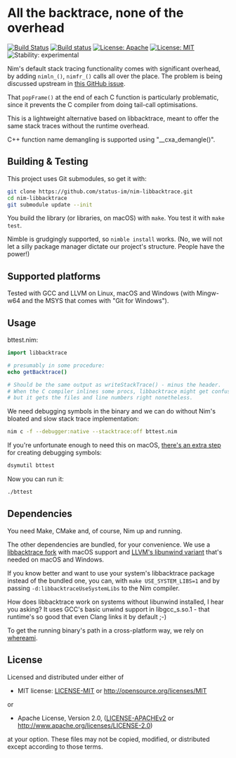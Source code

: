# All the backtrace, none of the overhead

[![Build Status](https://travis-ci.org/status-im/nim-libbacktrace.svg?branch=master)](https://travis-ci.org/status-im/nim-libbacktrace)
[![Build status](https://ci.appveyor.com/api/projects/status/mrvu6ks50dl5y5y4/branch/master?svg=true)](https://ci.appveyor.com/project/nimbus/nim-libbacktrace/branch/master)
[![License: Apache](https://img.shields.io/badge/License-Apache%202.0-blue.svg)](https://opensource.org/licenses/Apache-2.0)
[![License: MIT](https://img.shields.io/badge/License-MIT-blue.svg)](https://opensource.org/licenses/MIT)
![Stability: experimental](https://img.shields.io/badge/stability-experimental-orange.svg)

Nim's default stack tracing functionality comes with significant
overhead, by adding `nimln_()`, `nimfr_()` calls all over the place. The
problem is being discussed upstream in [this GitHub
issue](https://github.com/nim-lang/Nim/issues/12702).

That `popFrame()` at the end of each C function is particularly problematic,
since it prevents the C compiler from doing tail-call optimisations.

This is a lightweight alternative based on libbacktrace, meant to offer the
same stack traces without the runtime overhead.

C++ function name demangling is supported using "\_\_cxa\_demangle()".

## Building & Testing

This project uses Git submodules, so get it with:

```bash
git clone https://github.com/status-im/nim-libbacktrace.git
cd nim-libbacktrace
git submodule update --init
```

You build the library (or libraries, on macOS) with `make`. You test it with
`make test`.

Nimble is grudgingly supported, so `nimble install` works. (No, we will not
let a silly package manager dictate our project's structure. People have the
power!)

## Supported platforms

Tested with GCC and LLVM on Linux, macOS and Windows (with Mingw-w64 and the
MSYS that comes with "Git for Windows").

## Usage

bttest.nim:

```nim
import libbacktrace

# presumably in some procedure:
echo getBacktrace()

# Should be the same output as writeStackTrace() - minus the header.
# When the C compiler inlines some procs, libbacktrace might get confused with proc names,
# but it gets the files and line numbers right nonetheless.
```

We need debugging symbols in the binary and we can do without Nim's bloated and
slow stack trace implementation:

```bash
nim c -f --debugger:native --stacktrace:off bttest.nim
```

If you're unfortunate enough to need this on macOS, [there's an extra
step](https://github.com/nim-lang/Nim/issues/12735) for creating debugging
symbols:

```bash
dsymutil bttest
```

Now you can run it:

```bash
./bttest
```

## Dependencies

You need Make, CMake and, of course, Nim up and running.

The other dependencies are bundled, for your convenience. We use a [libbacktrace
fork](https://github.com/rust-lang-nursery/libbacktrace/tree/rust-snapshot-2018-05-22)
with macOS support and [LLVM's libunwind
variant](https://github.com/llvm-mirror/libunwind) that's needed on macOS and Windows.

If you know better and want to use your system's libbacktrace package instead
of the bundled one, you can, with `make USE_SYSTEM_LIBS=1` and by passing
`-d:libbacktraceUseSystemLibs` to the Nim compiler.

How does libbacktrace work on systems without libunwind installed, I hear you
asking? It uses GCC's basic unwind support in libgcc\_s.so.1 - that runtime's so
good that even Clang links it by default ;-)

To get the running binary's path in a cross-platform way, we rely on
[whereami](https://github.com/gpakosz/whereami).

## License

Licensed and distributed under either of

* MIT license: [LICENSE-MIT](LICENSE-MIT) or http://opensource.org/licenses/MIT

or

* Apache License, Version 2.0, ([LICENSE-APACHEv2](LICENSE-APACHEv2) or http://www.apache.org/licenses/LICENSE-2.0)

at your option. These files may not be copied, modified, or distributed except according to those terms.

